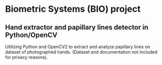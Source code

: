 # Biometric Systems (BIO) project
## Hand extractor and papillary lines detector in Python/OpenCV

Utilizing Python and OpenCV2 to extract and analyze papillary lines on dataset of photographed hands. 
(Dataset and documentation not included for privacy reasons).